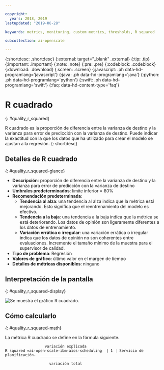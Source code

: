 ```yaml
---

copyright:
  years: 2018, 2019
lastupdated: "2019-06-28"

keywords: metrics, monitoring, custom metrics, thresholds, R squared

subcollection: ai-openscale

---
```


{:shortdesc: .shortdesc}
{:external: target="_blank" .external}
{:tip: .tip}
{:important: .important}
{:note: .note}
{:pre: .pre}
{:codeblock: .codeblock}
{:download: .download}
{:screen: .screen}
{:javascript: .ph data-hd-programlang='javascript'}
{:java: .ph data-hd-programlang='java'}
{:python: .ph data-hd-programlang='python'}
{:swift: .ph data-hd-programlang='swift'}
{:faq: data-hd-content-type='faq'}

# R cuadrado
{: #quality_r_squared}

R cuadrado es la proporción de diferencia entre la varianza de destino y la varianza para error de predicción con la varianza de destino. Puede indicar la exactitud con la que los datos que ha utilizado para crear el modelo se ajustan a la regresión.
{: shortdesc}

## Detalles de R cuadrado
{: #quality_r_squared-glance}

- **Descripción**: proporción de diferencia entre la varianza de destino y la varianza para error de predicción con la varianza de destino
- **Umbrales predeterminados**: límite inferior = 80%
- **Recomendación predeterminada**:
   - **Tendencia al alza**: una tendencia al alza indica que la métrica está mejorando. Esto significa que el reentrenamiento del modelo es efectivo.
   - **Tendencia a la baja**: una tendencia a la baja indica que la métrica se está deteriorando. Los datos de opinión son ligeramente diferentes a los datos de entrenamiento.
   - **Variación errática o irregular**: una variación errática o irregular indica que los datos de opinión no son coherentes entre evaluaciones. Incremente el tamaño mínimo de la muestra para el supervisor de calidad.
- **Tipo de problema**: Regresión
- **Valores de gráfico**: último valor en el margen de tiempo
- **Detalles de métricas disponibles**: ninguno

## Interpretación de la pantalla
{: #quality_r_squared-display}

![Se muestra el gráfico R cuadrado.](images/xxxx.png)

## Cómo calcularlo
{: #quality_r_squared-math}

La métrica R cuadrado se define en la fórmula siguiente.

```
                  variación explicada
R squared =ai-open-scale-ibm-aios-scheduling  | 1 | Servicio de planificación-  _____________________

                    variación total
```
